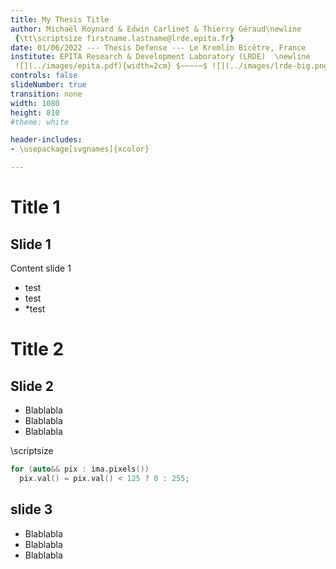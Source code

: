 ```yaml
---
title: My Thesis Title
author: Michaël Roynard & Edwin Carlinet & Thierry Géraud\newline
 {\tt\scriptsize firstname.lastname@lrde.epita.fr}
date: 01/06/2022 --- Thesis Defense --- Le Kremlin Bicêtre, France
institute: EPITA Research & Development Laboratory (LRDE)  \newline
 ![](../images/epita.pdf){width=2cm} $~~~~~$ ![](../images/lrde-big.png){width=2.5cm}
controls: false
slideNumber: true
transition: none
width: 1080
height: 810
#theme: white

header-includes:
- \usepackage[svgnames]{xcolor}

---
```


# Title 1

## Slide 1

Content slide 1

* test
* test
* *test

# Title 2

## Slide 2

* Blablabla
* Blablabla
* Blablabla

\scriptsize
```cpp
for (auto&& pix : ima.pixels())
  pix.val() = pix.val() < 125 ? 0 : 255;
```

## slide 3

* Blablabla
* Blablabla
* Blablabla
